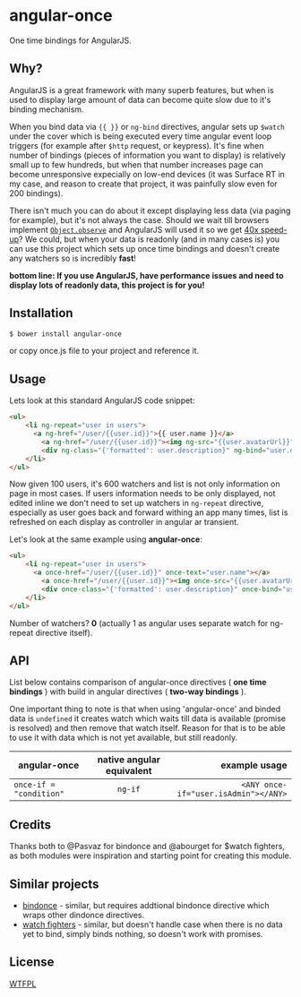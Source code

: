 angular-once
=====================

One time bindings for AngularJS.
## Why?

AngularJS is a great framework with many superb features, but when is used to display large amount 
of data can become quite slow due to it's binding mechanism.

When you bind data via `{{ }}` or `ng-bind` directives, 
angular sets up `$watch` under the cover which is being executed every time angular event loop triggers (for example after `$http` request, or keypress).
It's fine when number of bindings (pieces of information you want to display) is relatively small up to few hundreds,
but when that number increases page can become unresponsive expecially on low-end devices
(it was Surface RT in my case, and reason to create that project, it was painfully slow even for 200 bindings).

There isn't much you can do about it except displaying less data (via paging for example), but it's not always the case.
Should we wait till browsers implement [`Object.observe`](http://updates.html5rocks.com/2012/11/Respond-to-change-with-Object-observe) and AngularJS 
will used it so we get [40x speed-up](https://mail.mozilla.org/pipermail/es-discuss/2012-September/024978.html)?
We could, but when your data is readonly (and in many cases is) you can use this project which sets up once time bindings 
and doesn't create any watchers so is incredibly **fast**!

**bottom line: If you use AngularJS, have performance issues and need to display lots of readonly data, this project is for you!**




## Installation

```sh
$ bower install angular-once
```

or copy once.js file to your project and reference it.

## Usage

Lets look at this standard AngularJS code snippet:

```html
<ul>
	<li ng-repeat="user in users">
	  <a ng-href="/user/{{user.id}}">{{ user.name }}</a>
		<a ng-href="/user/{{user.id}}"><img ng-src="{{user.avatarUrl}}"></a>
		<div ng-class="{'formatted': user.description}" ng-bind="user.description"></div>
	</li>
</ul>
```

Now given 100 users, it's 600 watchers and list is not only information on page in most cases.
If users information needs to be only displayed, not edited inline we don't need to set up watchers in `ng-repeat` directive,
especially as user goes back and forward withing an app many times, list is refreshed on each display as controller in angular ar transient.

Let's look at the same example using **angular-once**:
```html
<ul>
	<li ng-repeat="user in users">
	  <a once-href="/user/{{user.id}}" once-text="user.name"></a>
		<a once-href="/user/{{user.id}}"><img once-src="{{user.avatarUrl}}"></a>
		<div once-class="{'formatted': user.description}" once-bind="user.description"></div>
	</li>
</ul>
```
Number of watchers? **0** (actually 1 as angular uses separate watch for ng-repeat directive itself).


## API

List below contains comparison of angular-once directives ( **one time bindings** ) with  build in angular directives ( **two-way bindings** ).

One important thing to note is that when using 'angular-once' and binded data is `undefined` it creates watch which waits till data is available (promise is resolved)
and then remove that watch itself. Reason for that is to be able to use it with data which is not yet available, but still readonly.

| 	angular-once | native angular equivalent  | example usage  |
| ------------- |:-------------:| -----:|
| `once-if = "condition"`     | `ng-if`  |`<ANY once-if="user.isAdmin"></ANY>`|

## Credits
Thanks both to @Pasvaz for bindonce and @abourget for $watch fighters, as both modules were inspiration and starting point for creating this module.

## Similar projects
* [bindonce](https://github.com/Pasvaz/bindonce) - similar, but requires addtional bindonce directive which wraps other dindonce directives.
* [watch fighters](https://github.com/abourget/abourget-angular) - similar, but doesn't handle case when there is no data yet to bind, simply binds nothing, so doesn't work with promises.

## License
  [WTFPL](LICENSE.txt)
